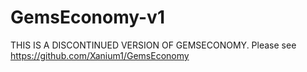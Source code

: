 # GemsEconomy-v1
THIS IS A DISCONTINUED VERSION OF GEMSECONOMY.
Please see https://github.com/Xanium1/GemsEconomy
